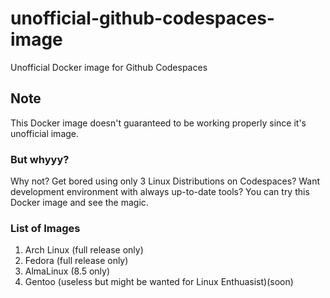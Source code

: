 # unofficial-github-codespaces-image
Unofficial Docker image for Github Codespaces
## Note
This Docker image doesn't guaranteed to be working properly since it's unofficial image. 
### But whyyy?
Why not?
Get bored using only 3 Linux Distributions on Codespaces? Want development environment with always up-to-date tools? You can try this Docker image and see the magic.
### List of Images
1. Arch Linux (full release only)
2. Fedora (full release only)
3. AlmaLinux (8.5 only)
4. Gentoo (useless but might be wanted for Linux Enthuasist)(soon)
